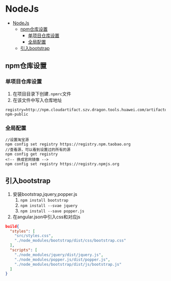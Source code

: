 # NodeJs

- [NodeJs](#nodejs)
  - [npm仓库设置](#npm仓库设置)
    - [单项目仓库设置](#单项目仓库设置)
    - [全局配置](#全局配置)
  - [引入bootstrap](#引入bootstrap)

## npm仓库设置

### 单项目仓库设置

1. 在项目目录下创建`.npmrc`文件
2. 在该文件中写入仓库地址
```
registry=http://npm.cloudartifact.szv.dragon.tools.huawei.com/artifactory/api/npm/sz-npm-public 
```

### 全局配置

```
//设置淘宝源
npm config set registry https://registry.npm.taobao.org
//查看源，可以看到设置过的所有的源
npm config get registry
<!-- 换成官网镜像 -->
npm config set registry https://registry.npmjs.org
```

## 引入bootstrap

1. 安装bootstrap,jquery,popper.js
   1. `npm install bootstrap`
   2. `npm install --svae jquery`
   3. `npm install --save popper.js`
2. 在angular.json中引入css和对应js
```json
build{
  "styles": [
    "src/styles.css",
    "./node_modules/bootstrap/dist/css/bootstrap.css"
  ],
  "scripts": [
    "./node_modules/jquery/dist/jquery.js",
    "./node_modules/popper.js/dist/popper.js",
    "./node_modules/bootstrap/dist/js/bootstrap.js"
  ]
}
```